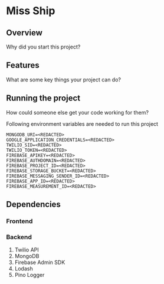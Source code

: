 # Miss Ship
## Overview
Why did you start this project?

## Features
What are some key things your project can do?

## Running the project
How could someone else get your code working for them?

Following environment variables are needed to run this project
```
MONGODB_URI=<REDACTED>
GOOGLE_APPLICATION_CREDENTIALS=<REDACTED>
TWILIO_SID=<REDACTED>
TWILIO_TOKEN=<REDACTED>
FIREBASE_APIKEY=<REDACTED>
FIREBASE_AUTHDOMAIN=<REDACTED>
FIREBASE_PROJECT_ID=<REDACTED>
FIREBASE_STORAGE_BUCKET=<REDACTED>
FIREBASE_MESSAGING_SENDER_ID=<REDACTED>
FIREBASE_APP_ID=<REDACTED>
FIREBASE_MEASUREMENT_ID=<REDACTED>
```

## Dependencies
### Frontend
### Backend
1. Twilio API
2. MongoDB
3. Firebase Admin SDK
4. Lodash
5. Pino Logger
